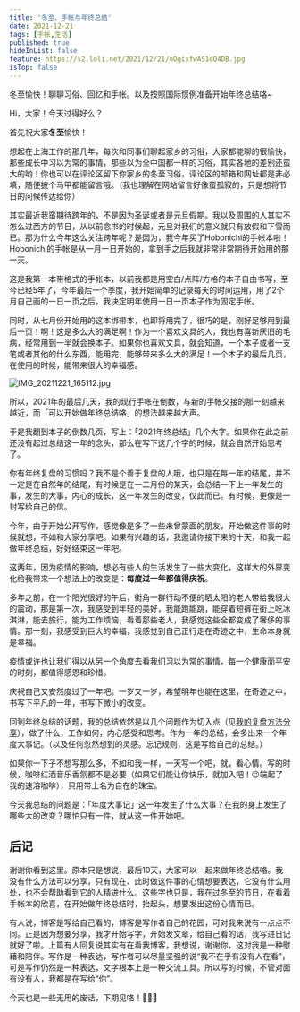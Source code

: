 ```yaml
---
title: '冬至、手帐与年终总结'
date: 2021-12-21
tags: [手帐,生活]
published: true
hideInList: false
feature: https://s2.loli.net/2021/12/21/oOgixfwAS1dQ4DB.jpg
isTop: false
---
```

冬至愉快！聊聊习俗、回忆和手帐。以及按照国际惯例准备开始年终总结咯~

<!--more-->


Hi，大家！今天过得好么？

首先祝大家**冬至**愉快！

想起在上海工作的那几年，每次和同事们聊起家乡的习俗，大家都能聊的很愉快，那些成长中习以为常的事情，那些以为全中国都一样的习俗，其实各地的差别还蛮大的哟！你也可以在评论区留下你家乡的冬至习俗，评论区的邮箱和网址都是非必填，随便披个马甲都能留言哦。（我也理解在网站留言好像蛮孤寂的，只是想将节日的问候传达给你）

其实最近我蛮期待跨年的，不是因为圣诞或者是元旦假期。我以及周围的人其实不怎么过西方的节日，从以前念书的时候起，元旦对我们的意义就只有放假和下雪而已。那为什么今年这么关注跨年呢？是因为，我今年买了Hobonichi的手帐本啦！Hobonichi的手帐是从一月一日开始的，拿到手之后我就非常非常期待开始用的那一天。

这是我第一本带格式的手帐本，以前我都是用空白/点阵/方格的本子自由书写，至今已经5年了，今年最后一个季度，我开始简单的记录每天的时间运用，用了2个月自己画的一日一页之后，我决定明年使用一日一页本子作为固定手帐。

同时，从七月份开始用的这本绑带本，也即将用完了，很巧的是，刚好足够用到最后一页！啊！这是多么大的满足啊！作为一个喜欢文具的人，我也有喜新厌旧的毛病，经常用到一半就会换本子。如果你也喜欢文具，就会知道，一个本子或者一支笔或者其他的什么东西，能用完，能够带来多么大的满足！一个本子的最后几页，在使用的时候，能带来很大的幸福感。

![IMG_20211221_165112.jpg](https://s2.loli.net/2021/12/21/oOgixfwAS1dQ4DB.jpg)

所以，2021年的最后几天，我的现行手帐在倒数，与新的手帐交接的那一刻越来越近，而「可以开始做年终总结咯」的想法越来越大声。

于是我翻到本子的倒数几页，写上：「2021年终总结」几个大字。如果你在此之前还没有起过总结这一年的念头，那么在写下这几个字的时候，就会自然开始思考了。

你有年终复盘的习惯吗？我不是个善于复盘的人哦，也只是在每一年的结尾，并不一定是在自然年的结尾，有时候是在一二月份的某天，会总结一下上一年发生的事，发生的大事，内心的成长，这一年发生的改变，仅此而已。有时候，更像是一封写给自己的信。

今年，由于开始公开写作，感觉像是多了一些未曾蒙面的朋友，开始做这件事的时候就想，不如和大家分享吧。如果有兴趣的话，我邀请你接下来的十天，和我一起做年终总结，好好结束这一年吧。

这两年，因为疫情的影响，想必有些人的生活发生了一些大变化，这样大的外界变化给我带来一个想法上的改变是：**每度过一年都值得庆祝**。

多年之前，在一个阳光很好的午后，街角一群行动不便的晒太阳的老人带给我很大的震动，那是第一次，我感受到年轻的美好，我能跑能跳，能穿着短裤在街上吃冰淇淋，能去旅行，能为工作烦恼，看着那些老人，我感觉这些全都变成了奢侈的事情。那一刻，我感受到巨大的幸福，我感觉到自己正行走在奇迹之中，生命本身就是幸福。

疫情或许也让我们得以从另一个角度去看我们习以为常的事情，每一个健康而平安的时刻，都值得感恩和珍惜。

庆祝自己又安然度过了一年吧。一岁又一岁，希望明年也能在这里，在奇迹之中，书写下平凡的一年，书写下微小的改变。

回到年终总结的话题，我的总结依然是以几个问题作为切入点（见[我的复盘方法分享](http://www.lillianwho.com/post/my-review-method/)），做了什么，工作如何，内心感受和思考。作为一年的总结，会多出来一个年度大事记。（以及任何忽然想到的灵感。忘记规则，这是写给自己的总结。）

如果你一下子不想写那么多，不如和我一样，一天写一个吧，就，看心情。写的时候，咖啡红酒音乐香氛都不是必要（如果它们能让你快乐，就加入吧！😉端起了我的速溶咖啡），只用带上名为自在的珠宝。

今天我总结的问题是：「年度大事记」这一年发生了什么大事？在我的身上发生了哪些大的改变？哪怕只有一件，就从这一件开始吧。

## 后记

谢谢你看到这里。原本只是想说，最后10天，大家可以一起来做年终总结咯。我没有什么方法可以分享，只有现在、此时做这件事的心情想要表达，它没有什么用处，也不会帮助看到它的人精进什么。这些字也只是，我在过冬至的节日，在看着手帐本的欣喜，在开始做年终总结时，抬起头，想要发出这份心情而已。

有人说，博客是写给自己看的，博客是写作者自己的花园，可对我来说有一点点不同。正是因为想要分享，我才开始写字，开始发文章，给自己看的话，我写进日记就好了啦。上篇有人回复说其实有在看我博客，我想说，谢谢你，这对我是一种慰藉和陪伴。写作是一种表达，写作者可以尽量坚强的说“我不在乎有没有人在看”，可是写作仍然是一种表达，文字根本上是一种交流工具。所以写的时候，不管对面有没有人，我都是在写给“你”。

今天也是一些无用的废话，下期见咯！🥟🥟🥟